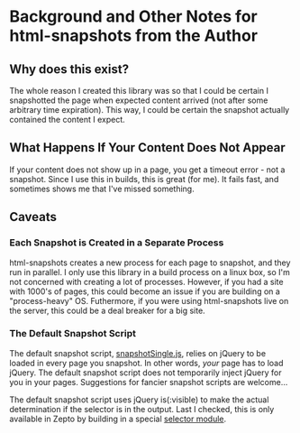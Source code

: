 # Background and Other Notes for html-snapshots from the Author

## Why does this exist?
The whole reason I created this library was so that I could be certain I snapshotted the page when expected content arrived (not after some arbitrary time expiration). This way, I could be certain the snapshot actually contained the content I expect. 

## What Happens If Your Content Does Not Appear
If your content does not show up in a page, you get a timeout error - not a snapshot. Since I use this in builds, this is great (for me). It fails fast, and sometimes shows me that I've missed something.

## Caveats

### Each Snapshot is Created in a Separate Process
html-snapshots creates a new process for each page to snapshot, and they run in parallel. I only use this library in a build process on a linux box, so I'm not concerned with creating a lot of processes. However, if you had a site with 1000's of pages, this could become an issue if you are building on a "process-heavy" OS. Futhermore, if you were using html-snapshots live on the server, this could be a deal breaker for a big site.

### The Default Snapshot Script
The default snapshot script, [snapshotSingle.js](https://github.com/localnerve/html-snapshots/blob/master/lib/phantom/snapshotSingle.js), relies on jQuery to be loaded in every page you snapshot. In other words, _your_ page has to load jQuery. The default snapshot script does not temporarily inject jQuery for you in your pages. Suggestions for fancier snapshot scripts are welcome...

The default snapshot script uses jQuery is(:visible) to make the actual determination if the selector is in the output. Last I checked, this is only available in Zepto by building in a special [selector module](https://github.com/madrobby/zepto/issues/323).